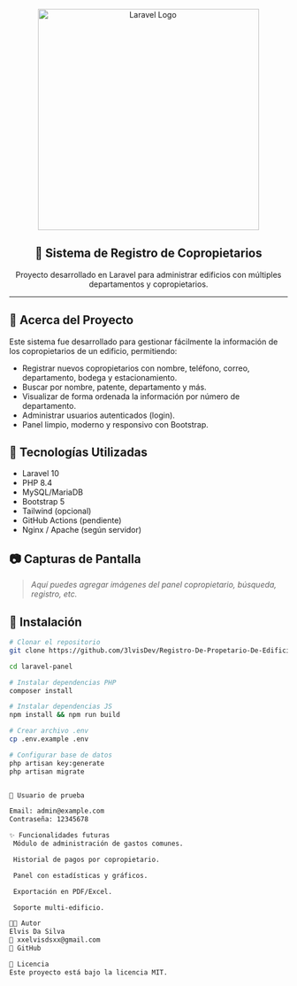 <p align="center">
  <a href="https://laravel.com" target="_blank">
    <img src="https://raw.githubusercontent.com/laravel/art/master/logo-lockup/5%20SVG/2%20CMYK/1%20Full%20Color/laravel-logolockup-cmyk-red.svg" width="400" alt="Laravel Logo">
  </a>
</p>

<h2 align="center">🏢 Sistema de Registro de Copropietarios</h2>

<p align="center">
  Proyecto desarrollado en Laravel para administrar edificios con múltiples departamentos y copropietarios.
</p>

---

## 🚀 Acerca del Proyecto

Este sistema fue desarrollado para gestionar fácilmente la información de los copropietarios de un edificio, permitiendo:

- Registrar nuevos copropietarios con nombre, teléfono, correo, departamento, bodega y estacionamiento.
- Buscar por nombre, patente, departamento y más.
- Visualizar de forma ordenada la información por número de departamento.
- Administrar usuarios autenticados (login).
- Panel limpio, moderno y responsivo con Bootstrap.

## 🧰 Tecnologías Utilizadas

- Laravel 10
- PHP 8.4
- MySQL/MariaDB
- Bootstrap 5
- Tailwind (opcional)
- GitHub Actions (pendiente)
- Nginx / Apache (según servidor)

## 📷 Capturas de Pantalla

> *Aquí puedes agregar imágenes del panel copropietario, búsqueda, registro, etc.*

## 🔧 Instalación

```bash
# Clonar el repositorio
git clone https://github.com/3lvisDev/Registro-De-Propetario-De-Edificios.git

cd laravel-panel

# Instalar dependencias PHP
composer install

# Instalar dependencias JS
npm install && npm run build

# Crear archivo .env
cp .env.example .env

# Configurar base de datos
php artisan key:generate
php artisan migrate


👤 Usuario de prueba

Email: admin@example.com
Contraseña: 12345678

✨ Funcionalidades futuras
 Módulo de administración de gastos comunes.

 Historial de pagos por copropietario.

 Panel con estadísticas y gráficos.

 Exportación en PDF/Excel.

 Soporte multi-edificio.

🧑‍💻 Autor
Elvis Da Silva
📧 xxelvisdsxx@gmail.com
🐙 GitHub

📄 Licencia
Este proyecto está bajo la licencia MIT.

